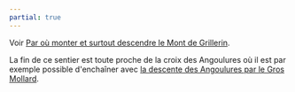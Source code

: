 ```yaml
---
partial: true
---
```


Voir [Par où monter et surtout descendre le Mont
de Grillerin](/posts/single-tracks-du-mont-grillerin/).

La fin de ce sentier est toute proche de la croix des Angoulures où il est par
exemple possible d'enchaîner avec [la descente des Angoulures par le Gros
Mollard](/single-tracks/angoulures-gros-mollard/).
